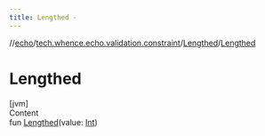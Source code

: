 ```yaml
---
title: Lengthed -
---
```

//[echo](../../index.md)/[tech.whence.echo.validation.constraint](../index.md)/[Lengthed](index.md)/[Lengthed](-lengthed.md)



# Lengthed  
[jvm]  
Content  
fun [Lengthed](-lengthed.md)(value: [Int](https://kotlinlang.org/api/latest/jvm/stdlib/kotlin/-int/index.html))  



